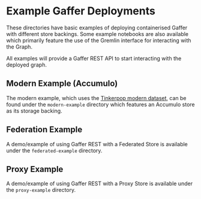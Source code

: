 # Example Gaffer Deployments

These directories have basic examples of deploying containerised Gaffer with
different store backings. Some example notebooks are also available which
primarily feature the use of the Gremlin interface for interacting with the
Graph.

All examples will provide a Gaffer REST API to start interacting with the
deployed graph.

## Modern Example (Accumulo)

The modern example, which uses the [Tinkerpop modern dataset](https://tinkerpop.apache.org/docs/current/tutorials/the-gremlin-console/#toy-graphs),
can be found under the `modern-example` directory which features an Accumulo
store as its storage backing.

## Federation Example

A demo/example of using Gaffer REST with a Federated Store is available under
the `federated-example` directory.

## Proxy Example

A demo/example of using Gaffer REST with a Proxy Store is available under the
`proxy-example` directory.
